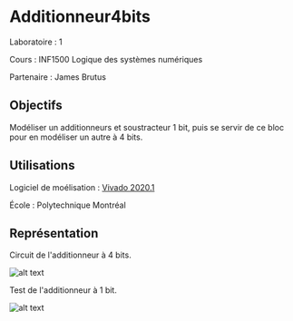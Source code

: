 # Additionneur4bits
Laboratoire : 1 

Cours : INF1500 Logique des systèmes numériques

Partenaire : James Brutus


## Objectifs
Modéliser un additionneurs et soustracteur 1 bit, puis se servir de ce bloc pour en modéliser un autre à 4 bits.

## Utilisations
Logiciel de moélisation : [Vivado 2020.1](https://www.xilinx.com/support/download.html)

École : Polytechnique Montréal


## Représentation
Circuit de l'additionneur à 4 bits.

![alt text](https://github.com/TritzA/AdditionsSoustractions4bits/blob/master/modele4bits.PNG)

Test de l'additionneur à 1 bit.

![alt text](https://github.com/TritzA/AdditionsSoustractions4bits/blob/master/tests1bit.PNG)
